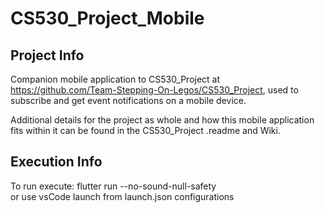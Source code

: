 # CS530_Project_Mobile
## Project Info
Companion mobile application to CS530_Project at https://github.com/Team-Stepping-On-Legos/CS530_Project, used to subscribe and get event notifications on a mobile device.

Additional details for the project as whole and how this mobile application fits within it can be found in the CS530_Project .readme and Wiki.

## Execution Info
To run execute: 
    flutter run --no-sound-null-safety  
or
    use vsCode launch from launch.json configurations
